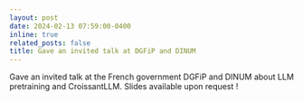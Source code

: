 ```yaml
---
layout: post
date: 2024-02-13 07:59:00-0400
inline: true
related_posts: false
title: Gave an invited talk at DGFiP and DINUM
---
```


Gave an invited talk at the French government DGFiP and DINUM about LLM pretraining and CroissantLLM.
Slides available upon request !
